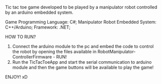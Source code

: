 Tic tac toe game developed to be played by a manipulator robot controlled by an arduino embedded system.

Game Programming Language: C#;
Manipulator Robot Embedded System: C++/Arduino;
Framework: .NET;

HOW TO RUN?
1) Connect the arduino module to the pc and embed the code to control the robot by opening the files available in RobotManipulator-ControllerFirmware - RUN!
2) Run the TicTacToeApp and start the serial communication to arduino module and then the game buttons will be available to play the game!

ENJOY! xD
